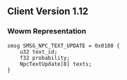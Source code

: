 ## Client Version 1.12

### Wowm Representation
```rust,ignore
smsg SMSG_NPC_TEXT_UPDATE = 0x0180 {
    u32 text_id;    
    f32 probability;    
    NpcTextUpdate[8] texts;    
}

```
